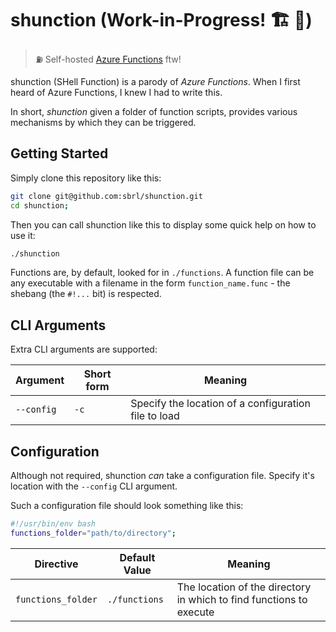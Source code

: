 # shunction (Work-in-Progress! :building_construction: :construction:)

> :fuelpump: Self-hosted [Azure Functions](https://docs.microsoft.com/en-us/azure/azure-functions/) ftw!

shunction (SHell Function) is a parody of _Azure Functions_. When I first heard of Azure Functions, I knew I had to write this.

In short, _shunction_ given a folder of function scripts, provides various mechanisms by which they can be triggered.

## Getting Started
Simply clone this repository like this:

```bash
git clone git@github.com:sbrl/shunction.git
cd shunction;
```

Then you can call shunction like this to display some quick help on how to use it:

```bash
./shunction
```

Functions are, by default, looked for in `./functions`. A function file can be any executable with a filename in the form `function_name.func` - the shebang (the `#!...` bit) is respected.


## CLI Arguments
Extra CLI arguments are supported:

Argument		| Short form	| Meaning
----------------|---------------|--------------------
`--config`		| `-c`			| Specify the location of a configuration file to load


## Configuration
Although not required, shunction _can_ take a configuration file. Specify it's location with the `--config` CLI argument.

Such a configuration file should look something like this:

```bash
#!/usr/bin/env bash
functions_folder="path/to/directory";
```

Directive			| Default Value	| Meaning
--------------------|---------------|------------------------------------------
`functions_folder`	| `./functions`	| The location of the directory in which to find functions to execute
